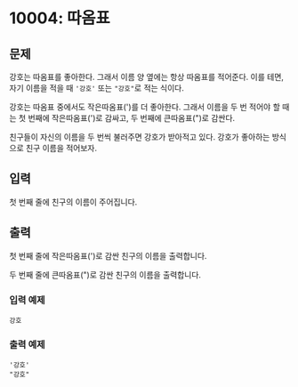 # 10004: 따옴표

## 문제

강호는 따옴표를 좋아한다. 그래서 이름 양 옆에는 항상 따옴표를 적어준다. 이를 테면, 자기 이름을 적을 때 `'강호'` 또는 `"강호"`로 적는 식이다.

강호는 따옴표 중에서도 작은따옴표(')를 더 좋아한다. 그래서 이름을 두 번 적어야 할 때는 첫 번째에 작은따옴표(')로 감싸고, 두 번째에 큰따옴표(")로 감싼다.

친구들이 자신의 이름을 두 번씩 불러주면 강호가 받아적고 있다. 강호가 좋아하는 방식으로 친구 이름을 적어보자.

## 입력
첫 번째 줄에 친구의 이름이 주어집니다.

## 출력
첫 번째 줄에 작은따옴표(')로 감싼 친구의 이름을 출력합니다.

두 번째 줄에 큰따옴표(")로 감싼 친구의 이름을 출력합니다.

### 입력 예제
```
강호
```

### 출력 예제
```
'강호'
"강호"
```
